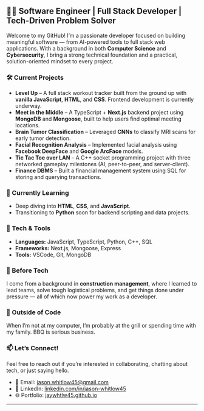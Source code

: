 ## 👨‍💻 Software Engineer | Full Stack Developer | Tech-Driven Problem Solver

Welcome to my GitHub! I’m a passionate developer focused on building meaningful software — from AI-powered tools to full stack web applications. With a background in both **Computer Science** and **Cybersecurity**, I bring a strong technical foundation and a practical, solution-oriented mindset to every project.

### 🛠️ Current Projects
- **Level Up** – A full stack workout tracker built from the ground up with **vanilla JavaScript**, **HTML**, and **CSS**. Frontend development is currently underway.
- **Meet in the Middle** – A TypeScript + **Next.js** backend project using **MongoDB** and **Mongoose**, built to help users find optimal meeting locations.
- **Brain Tumor Classification** – Leveraged **CNNs** to classify MRI scans for early tumor detection.
- **Facial Recognition Analysis** – Implemented facial analysis using **Facebook DeepFace** and **Google ArcFace** models.
- **Tic Tac Toe over LAN** – A C++ socket programming project with three networked gameplay milestones (AI, peer-to-peer, and server-client).
- **Finance DBMS** – Built a financial management system using SQL for storing and querying transactions.

### 🌱 Currently Learning
- Deep diving into **HTML**, **CSS**, and **JavaScript**.
- Transitioning to **Python** soon for backend scripting and data projects.

### 🔧 Tech & Tools
- **Languages:** JavaScript, TypeScript, Python, C++, SQL
- **Frameworks:** Next.js, Mongoose, Express
- **Tools:** VSCode, Git, MongoDB

### 👷 Before Tech
I come from a background in **construction management**, where I learned to lead teams, solve tough logistical problems, and get things done under pressure — all of which now power my work as a developer.

### 🍖 Outside of Code
When I’m not at my computer, I’m probably at the grill or spending time with my family. BBQ is serious business.

### 📫 Let’s Connect!
Feel free to reach out if you’re interested in collaborating, chatting about tech, or just saying hello.

- 📧 Email: [jason.whitlow45@gmail.com](mailto:jason.whitlow45@gmail.com)
- 💼 LinkedIn: [linkedin.com/in/jason-whitlow45](https://www.linkedin.com/in/jason-whitlow45/)
- 🌐 Portfolio: [jaywhtlw45.github.io](https://jaywhtlw45.github.io)


---

<!--START_SECTION:waka-->
<!--END_SECTION:waka-->

